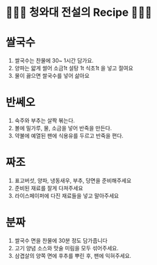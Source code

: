 # 👨🏻‍🍳 청와대 전설의 Recipe 👩🏻‍🍳

# 쌀국수

1. 쌀국수는 찬물에 30~ 1시간 담가요.
2. 양파는 얇게 썰어 소금1t 설탕 1t 식초1t 을 넣고 절여요
3. 물이 끓으면 쌀국수를 넣어 삶아요

# 반쎄오
1. 숙주와 부추는 살짝 볶는다.
2. 볼에 밀가루, 물, 소금을 넣어 반죽을 만든다.
3. 약불에 예열된 팬에 식용유를 두르고 반죽을 편다.

# 짜조

1. 표고버섯, 양파, 냉동새우, 부추, 당면을 준비해주세요
2. 준비된 재료를 잘게 다져주세요
3. 라이스페이퍼에 다진 재료들을 넣고 말아주세요

# 분짜

1. 쌀국수 면을 찬물에 30분 정도 담가줍니다
2. 고기 양념 소스와 맛술 미림을 모두 섞어주세요.
3. 삼겹살의 양쪽 면에 후추를 뿌린 후, 팬에 익혀주세요.